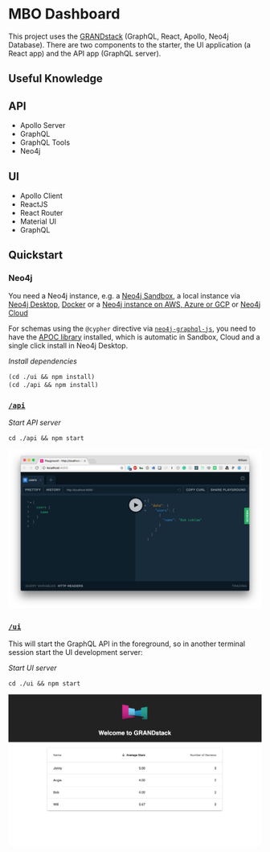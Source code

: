 # MBO Dashboard

This project uses the [GRANDstack](https://grandstack.io) (GraphQL, React, Apollo, Neo4j Database). There are two components to the starter, the UI application (a React app) and the API app (GraphQL server).

## Useful Knowledge

## API
* Apollo Server
* GraphQL
* GraphQL Tools
* Neo4j

## UI
* Apollo Client
* ReactJS
* React Router
* Material UI
* GraphQL

## Quickstart

### Neo4j

You need a Neo4j instance, e.g. a [Neo4j Sandbox](http://neo4j.com/sandbox), a local instance via [Neo4j Desktop](https://neo4j.com/download), [Docker](http://hub.docker.com/_/neo4j) or a [Neo4j instance on AWS, Azure or GCP](http://neo4j.com/developer/guide-cloud-deployment) or [Neo4j Cloud](http://neo4j.com/cloud)

For schemas using the  `@cypher` directive via [`neo4j-graphql-js`](https://github.com/neo4j-graphql/neo4j-graphql-js), you need to have the [APOC library](https://github.com/neo4j-contrib/neo4j-apoc-procedures) installed, which is automatic in Sandbox, Cloud and a single click install in Neo4j Desktop. 

*Install dependencies*

```
(cd ./ui && npm install)
(cd ./api && npm install)
```

### [`/api`](./api)

*Start API server*
```
cd ./api && npm start
```

![](api/img/graphql-playground.png)

### [`/ui`](./ui)

This will start the GraphQL API in the foreground, so in another terminal session start the UI development server:

*Start UI server*
```
cd ./ui && npm start
```

![](ui/img/default-app.png)
